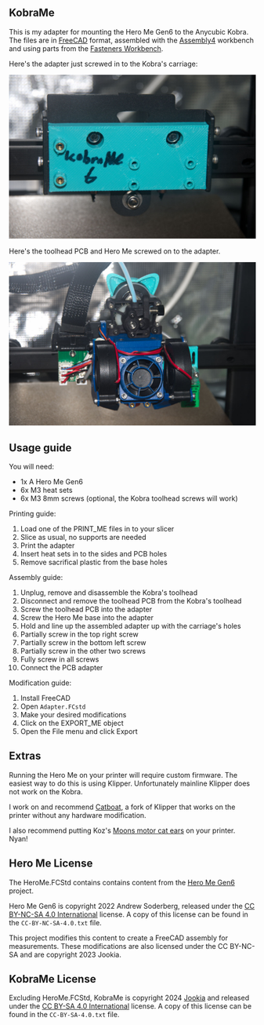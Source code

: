 KobraMe
-------

This is my adapter for mounting the Hero Me Gen6 to the Anycubic Kobra. The files are in [FreeCAD](https://www.freecad.org/) format, assembled with the [Assembly4](https://wiki.freecad.org/Assembly4_Workbench) workbench and using parts from the [Fasteners Workbench](https://wiki.freecad.org/Fasteners_Workbench).

Here's the adapter just screwed in to the Kobra's carriage:

![A plastic rectangular teal block sits in a 3D printer toolhead carriage. It has the text 'KobraMe 6' scrawled on it in marker. The block has two large holes for the carriage's back hole, two heat set screw holes for the toolhead PCB on the left, and four raised holes for the Hero Me base on the right.](adapter1.jpg)

Here's the toolhead PCB and Hero Me screwed on to the adapter.

![A standard Hero Me adapter made out of a mix of dark blue and teal plastic hangs in the air. The wires from its components connect to a toolhead PCB to its left. Both are mounted against a hidden toolhead adapter. A set of teal cat ears sit on top of the extruder.](adapter2.jpg)

Usage guide
-----------

You will need:

- 1x A Hero Me Gen6
- 6x M3 heat sets
- 6x M3 8mm screws (optional, the Kobra toolhead screws will work)

Printing guide:

1. Load one of the PRINT_ME files in to your slicer
1. Slice as usual, no supports are needed
1. Print the adapter
1. Insert heat sets in to the sides and PCB holes
1. Remove sacrifical plastic from the base holes

Assembly guide:

1. Unplug, remove and disassemble the Kobra's toolhead
1. Disconnect and remove the toolhead PCB from the Kobra's toolhead
1. Screw the toolhead PCB into the adapter
1. Screw the Hero Me base into the adapter
1. Hold and line up the assembled adapter up with the carriage's holes
1. Partially screw in the top right screw
1. Partially screw in the bottom left screw
1. Partially screw in the other two screws
1. Fully screw in all screws
1. Connect the PCB adapter

Modification guide:

1. Install FreeCAD
2. Open ```Adapter.FCstd```
3. Make your desired modifications 
4. Click on the EXPORT_ME object
5. Open the File menu and click Export

Extras
------

Running the Hero Me on your printer will require custom firmware. The easiest way to do this is using Klipper. Unfortunately mainline Klipper does not work on the Kobra.

I work on and recommend [Catboat](https://github.com/printers-for-people/catboat), a fork of Klipper that works on the printer without any hardware modification.

I also recommend putting Koz's [Moons motor cat ears](https://www.printables.com/model/430159-moons-motor-cat-ears) on your printer. Nyan!

Hero Me License
---------------

The HeroMe.FCStd contains contains content from the [Hero Me Gen6](https://www.printables.com/model/308109-hero-me-gen6-archive) project.

Hero Me Gen6 is copyright 2022 Andrew Soderberg, released under the [CC BY-NC-SA 4.0 International](https://creativecommons.org/licenses/by-nc-sa/4.0/) license. A copy of this license can be found in the ```CC-BY-NC-SA-4.0.txt``` file.

This project modifies this content to create a FreeCAD assembly for measurements. These modifications are also licensed under the CC BY-NC-SA and are copyright 2023 Jookia.

KobraMe License
---------------

Excluding HeroMe.FCStd, KobraMe is copyright 2024 [Jookia](mailto:contact@jookia.org) and released under the [CC BY-SA 4.0 International](https://creativecommons.org/licenses/by-sa/4.0/) license. A copy of this license can be found in the ```CC-BY-SA-4.0.txt``` file.
